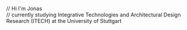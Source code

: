// Hi I'm Jonas <br>
// currently studying Integrative Technologies and Architectural Design Research (ITECH) at the University of Stuttgart
